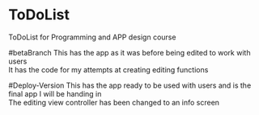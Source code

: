 # ToDoList
ToDoList for Programming and APP design course

#betaBranch
This has the app as it was before being edited to work with users
<br>
It has the code for my attempts at creating editing functions


#Deploy-Version
This has the app ready to be used with users and is the final app I will be handing in
<br>
The editing view controller has been changed to an info screen
